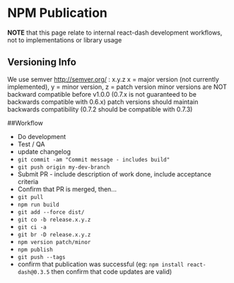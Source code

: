 # NPM Publication
**NOTE** that this page relate to internal react-dash development workflows, not to implementations or library usage

## Versioning Info
We use semver http://semver.org/ :
x.y.z     x = major version (not currently implemented), y = minor version, z = patch version
minor versions are NOT backward compatible before v1.0.0 (0.7.x is not guaranteed to be backwards compatible with 0.6.x)
patch versions should maintain backwards compatibility (0.7.2 should be compatible with 0.7.3)

##Workflow
* Do development
* Test / QA
* update changelog
* `git commit -am "Commit message - includes build"`
* `git push origin my-dev-branch`
* Submit PR - include description of work done, include acceptance criteria
* Confirm that PR is merged, then...
* `git pull`
* `npm run build`
* `git add --force dist/`
* `git co -b release.x.y.z`
* `git ci -a`
* `git br -D release.x.y.z`
* `npm version patch/minor`
* `npm publish`
* `git push --tags`
* confirm that publication was successful (eg: `npm install react-dash@0.3.5` then confirm that code updates are valid)
